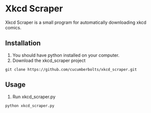 # Xkcd Scraper
Xkcd Scraper is a small program for automatically downloading xkcd comics.

## Installation
1) You should have python installed on your computer.
2) Download the xkcd_scraper project
```
git clone https://github.com/cucumberbolts/xkcd_scraper.git
```

## Usage
1) Run xkcd_scraper.py
```
python xkcd_scraper.py
```
